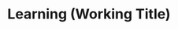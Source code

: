 ---
pid: CH692
title: Learning (Working Title)
location_transcription: All over, anywhere, parks
zipcode: '19107'
outside_phl: 
neighborhood: Washington Square West,Avenue of The Arts,Midtown Village,Chinatown
age: '23'
age_range: 20-29
instagram: 
image_file_name: CH_692.jpg
proposal_transcription: A small intimate since. The outside looks counter intuitive
  to inside. It's structured like an egg though. Inside is a set of two chairs and
  soft light to glow on the faces if those who sit in them. They must answer a question
  on the wall by telling each other a story about themselves/their life. The point
  is to learn about something through the life of a stranger.
topic: Unity
topic_summary: '0'
type: Interactive,Space,Speech
keywords_other: 
credit: Michael Iacobucci
image_labels: 
twitter: 
facebook: 
permalink: "/monuments/ch692/"
layout: item-page
---